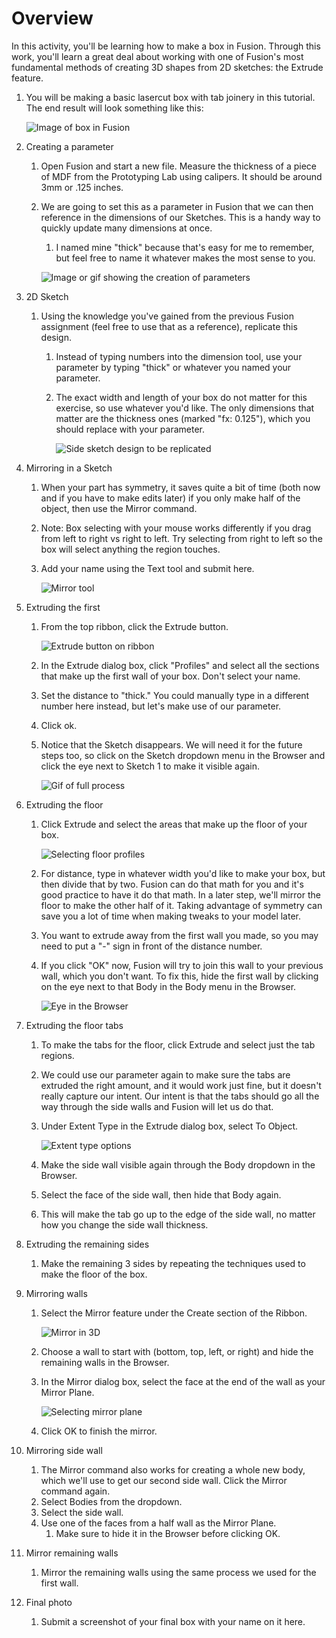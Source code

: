 # Overview
In this activity, you'll be learning how to make a box in Fusion. Through this work, you'll learn a great deal about working with one of Fusion's most fundamental methods of creating 3D shapes from 2D sketches: the Extrude feature.

1. You will be making a basic lasercut box with tab joinery in this tutorial. The end result will look something like this:

    ![Image of box in Fusion](assets/fusion_box/goal.svg)

1. Creating a parameter
    1. Open Fusion and start a new file. Measure the thickness of a piece of MDF from the Prototyping Lab using calipers. It should be around 3mm or .125 inches.
    1. We are going to set this as a parameter in Fusion that we can then reference in the dimensions of our Sketches. This is a handy way to quickly update many dimensions at once.
        1. I named mine "thick" because that's easy for me to remember, but feel free to name it whatever makes the most sense to you.
        
        ![Image or gif showing the creation of parameters](assets/fusion_box/parameters.svg)
1. 2D Sketch
    1. Using the knowledge you've gained from the previous Fusion assignment (feel free to use that as a reference), replicate this design.
        1. Instead of typing numbers into the dimension tool, use your parameter by typing "thick" or whatever you named your parameter.
        1. The exact width and length of your box do not matter for this exercise, so use whatever you'd like. The only dimensions that matter are the thickness ones (marked "fx: 0.125"), which you should replace with your parameter.
        
            ![Side sketch design to be replicated](assets/fusion_box/box_sketch.svg)
1. Mirroring in a Sketch
    1. When your part has symmetry, it saves quite a bit of time (both now and if you have to make edits later) if you only make half of the object, then use the Mirror command.
    1. Note: Box selecting with your mouse works differently if you drag from left to right vs right to left. Try selecting from right to left so the box will select anything the region touches.
    1. Add your name using the Text tool and submit here.

        ![Mirror tool](assets/fusion_box/sketch_mirror.svg)

1. Extruding the first 
    1. From the top ribbon, click the Extrude button.

        ![Extrude button on ribbon](assets/fusion_box/extrude.svg)

    1. In the Extrude dialog box, click "Profiles" and select all the sections that make up the first wall of your box. Don't select your name.
    1. Set the distance to "thick." You could manually type in a different number here instead, but let's make use of our parameter.
    1. Click ok.
    1. Notice that the Sketch disappears. We will need it for the future steps too, so click on the Sketch dropdown menu in the Browser and click the eye next to Sketch 1 to make it visible again.
    
        ![Gif of full process](assets/fusion_box/extrude_dialog.gif)

1. Extruding the floor
    1. Click Extrude and select the areas that make up the floor of your box.
    
        ![Selecting floor profiles](assets/fusion_box/floor_profiles.svg)

    1. For distance, type in whatever width you'd like to make your box, but then divide that by two. Fusion can do that math for you and it's good practice to have it do that math. In a later step, we'll mirror the floor to make the other half of it. Taking advantage of symmetry can save you a lot of time when making tweaks to your model later.
    1. You want to extrude away from the first wall you made, so you may need to put a "-" sign in front of the distance number.
    1. If you click "OK" now, Fusion will try to join this wall to your previous wall, which you don't want. To fix this, hide the first wall by clicking on the eye next to that Body in the Body menu in the Browser.

        ![Eye in the Browser](assets/fusion_box/eye_in_browser.svg)

1. Extruding the floor tabs
    1. To make the tabs for the floor, click Extrude and select just the tab regions.
    1. We could use our parameter again to make sure the tabs are extruded the right amount, and it would work just fine, but it doesn't really capture our intent. Our intent is that the tabs should go all the way through the side walls and Fusion will let us do that.
    1. Under Extent Type in the Extrude dialog box, select To Object.

        ![Extent type options](assets/fusion_box/extent_type.svg)

    1. Make the side wall visible again through the Body dropdown in the Browser.
    1. Select the face of the side wall, then hide that Body again.
    1. This will make the tab go up to the edge of the side wall, no matter how you change the side wall thickness.
1. Extruding the remaining sides
    1. Make the remaining 3 sides by repeating the techniques used to make the floor of the box.
1. Mirroring walls
    1. Select the Mirror feature under the Create section of the Ribbon.

        ![Mirror in 3D](assets/fusion_box/mirror_body.svg)

    1. Choose a wall to start with (bottom, top, left, or right) and hide the remaining walls in the Browser.
    1. In the Mirror dialog box, select the face at the end of the wall as your Mirror Plane.

        ![Selecting mirror plane](assets/fusion_box/mirror_plane.svg)

    1. Click OK to finish the mirror.
1. Mirroring side wall
    1. The Mirror command also works for creating a whole new body, which we'll use to get our second side wall. Click the Mirror command again.
    1. Select Bodies from the dropdown.
    1. Select the side wall.
    1. Use one of the faces from a half wall as the Mirror Plane.
        1. Make sure to hide it in the Browser before clicking OK.
1. Mirror remaining walls
    1. Mirror the remaining walls using the same process we used for the first wall.
1. Final photo 
    1. Submit a screenshot of your final box with your name on it here.
